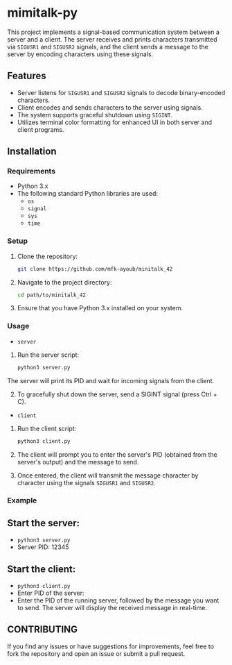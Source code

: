 # mimitalk-py

This project implements a signal-based communication system between a server and a client. The server receives and prints characters transmitted via `SIGUSR1` and `SIGUSR2` signals, and the client sends a message to the server by encoding characters using these signals.

## Features
- Server listens for `SIGUSR1` and `SIGUSR2` signals to decode binary-encoded characters.
- Client encodes and sends characters to the server using signals.
- The system supports graceful shutdown using `SIGINT`.
- Utilizes terminal color formatting for enhanced UI in both server and client programs.

## Installation

### Requirements

- Python 3.x
- The following standard Python libraries are used:
  - `os`
  - `signal`
  - `sys`
  - `time`

### Setup

1. Clone the repository:
   ```bash
   git clone https://github.com/mfk-ayoub/minitalk_42
   ```
2. Navigate to the project directory:
	```bash
	cd path/to/minitalk_42
	```
3. Ensure that you have Python 3.x installed on your system.

### Usage
- `server`

1. Run the server script:
	```bash
	python3 server.py
	```
The server will print its PID and wait for incoming signals from the client.

2. To gracefully shut down the server, send a SIGINT signal (press Ctrl + C).

- `client`

1. Run the client script:
	```bash
	python3 client.py
	```
2.  The client will prompt you to enter the server's PID (obtained from the server's output) and the message to send.

3. Once entered, the client will transmit the message character by character using the signals `SIGUSR1` and `SIGUSR2`.

### Example

## Start the server:
- `python3 server.py`
- Server PID: 12345

## Start the client:
- `python3 client.py`
- Enter PID of the server:
- Enter the PID of the running server, followed by the message you want to send. The server will display the received message in real-time.

## CONTRIBUTING

If you find any issues or have suggestions for improvements, feel free to fork the repository and open an issue or submit a pull request.
